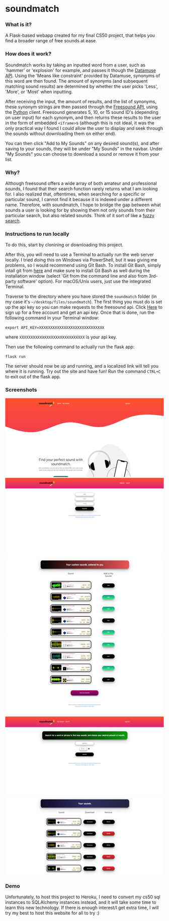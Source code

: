 # soundmatch
### What is it?
A Flask-based webapp created for my final CS50 project, that helps you find a broader range of free sounds at ease.

### How does it work?
Soundmatch works by taking an inputted word from a user, such as 'hammer' or 'explosion' for example, and passes it though the <a href="https://www.datamuse.com/api/">Datamuse API</a>. Using the 'Means like constraint' provided by Datamuse, synonyms of this word are then found. The amount of synonyms (and subsequent matching sound results) are determined by whether the user picks 'Less', 'More', or 'Most' when inputting. 

After receiving the input, the amount of results, and the list of synonyms, these synonym strings are then passed through the <a href="https://freesound.org/apiv2/">Freesound API</a>, using the <a href="https://github.com/MTG/freesound-python">Python</a> client. Freesound generates 5, 10, or 15 sound ID's (depending on user input) for each synonym, and then returns these results to the user in the form of embedded `<iframe>`s (although this is not ideal, it was the only practical way I found I could allow the user to display and seek through the sounds without downloading them on either end). 

You can then click "Add to My Sounds" on any desired sound(s), and after saving to your sounds, they will be under "My Sounds" in the navbar. Under "My Sounds" you can choose to download a sound or remove it from your list.


### Why?
Although freesound offers a wide array of both amateur and professional sounds, I found that their search function rarely returns what I am looking for. I also realized that, oftentimes, when searching for a specific or particular sound, I cannot find it because it is indexed under a different name. Therefore, with soundmatch, I hope to bridge the gap between what sounds a user is looking for by showing them not only sounds from their particular search, but also related sounds. Think of it sort of like a <a href="https://en.wikipedia.org/wiki/Approximate_string_matching">fuzzy search</a>.

### Instructions to run locally
To do this, start by clonining or downloading this project. 

After this, you will need to use a Terminal to actually run the web server locally. I tried doing this on Windows via PowerShell, but it was giving me problems, so I would recommend using Git Bash. To install Git Bash, simply intall git from <a href="https://git-scm.com/">here</a> and make sure to install Git Bash as well during the installation window (select 'Git from the command line and also from 3rd-party software' option). For macOS/Unix users, just use the integrated Terminal.

Traverse to the directory where you have stored the `soundmatch` folder (in my case it's `~/desktop/files/soundmatch`). The first thing you must do is set up the api key so you can make requests to the freesound api. Click <a href="https://freesound.org/help/developers/">Here</a> to sign up for a free account and get an api key. Once that is done, run the following command in your Terminal window:
```
export API_KEY=XXXXXXXXXXXXXXXXXXXXXXXXXXXXX
```
where `XXXXXXXXXXXXXXXXXXXXXXXXXXXXX` is your api key. 

Then use the following command to actually run the flask app:
```
flask run
```

The server should now be up and running, and a localized link will tell you where it is running. Try out the site and have fun! Run the command `CTRL+C` to exit out of the flask app.

### Screenshots
![homepage](/screenshots/homepage.png)
![register](/screenshots/register.png)
![results](/screenshots/results.png)
![results2](/screenshots/results2.png)
![search](/screenshots/search.png)
![yoursounds](/screenshots/yoursounds.png)

### Demo
Unfortunately, to host this project to Heroku, I need to convert my cs50 sql instances to SQLAlchemy instances instead, and it will take some time to learn this new technology. If there is enough interest/I get extra time, I will try my best to host this website for all to try :)
